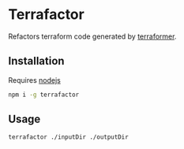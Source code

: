 # Terrafactor

Refactors terraform code generated by [terraformer](https://github.com/GoogleCloudPlatform/terraformer).

## Installation

Requires [nodejs](https://nodejs.org/en/)

```sh
npm i -g terrafactor
```

## Usage

```sh
terrafactor ./inputDir ./outputDir
```
